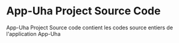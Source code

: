 App-Uha Project Source Code
============


App-Uha Project Source code contient les codes source entiers de l'application App-Uha
